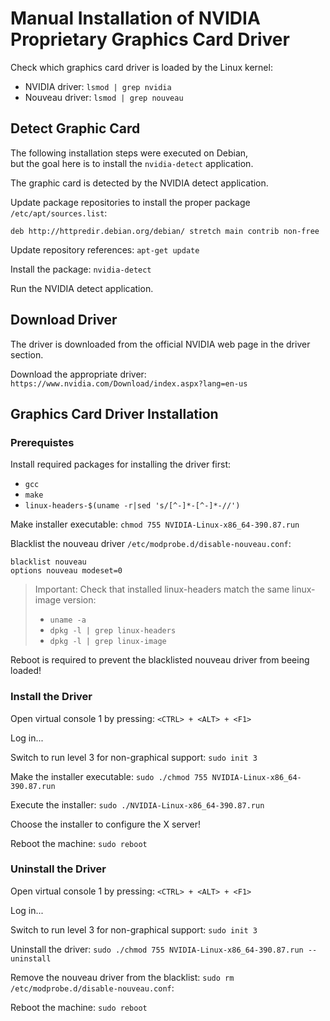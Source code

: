 # Manual Installation of NVIDIA Proprietary Graphics Card Driver

Check which graphics card driver is loaded by the Linux kernel:

* NVIDIA driver: `lsmod | grep nvidia`
* Nouveau driver: `lsmod | grep nouveau`

## Detect Graphic Card

The following installation steps were executed on Debian,  
but the goal here is to install the `nvidia-detect` application.

The graphic card is detected by the NVIDIA detect application.

Update package repositories to install the proper package `/etc/apt/sources.list`:  
```
deb http://httpredir.debian.org/debian/ stretch main contrib non-free
```

Update repository references: `apt-get update`

Install the package: `nvidia-detect`

Run the NVIDIA detect application.

## Download Driver

The driver is downloaded from the official NVIDIA web page in the driver section.

Download the appropriate driver: `https://www.nvidia.com/Download/index.aspx?lang=en-us`

## Graphics Card Driver Installation

### Prerequistes

Install required packages for installing the driver first:  
* `gcc`
* `make`
* `linux-headers-$(uname -r|sed 's/[^-]*-[^-]*-//')`

Make installer executable: `chmod 755 NVIDIA-Linux-x86_64-390.87.run`  

Blacklist the nouveau driver `/etc/modprobe.d/disable-nouveau.conf`:  
```
blacklist nouveau
options nouveau modeset=0
```
> Important: Check that installed linux-headers match the same linux-image version:
> * `uname -a`
> * `dpkg -l | grep linux-headers` 
> * `dpkg -l | grep linux-image`

Reboot is required to prevent the blacklisted nouveau driver from beeing loaded!

### Install the Driver

Open virtual console 1 by pressing: `<CTRL> + <ALT> + <F1>`  

Log in...  

Switch to run level 3 for non-graphical support: `sudo init 3`  

Make the installer executable: `sudo ./chmod 755 NVIDIA-Linux-x86_64-390.87.run`

Execute the installer: `sudo ./NVIDIA-Linux-x86_64-390.87.run`

Choose the installer to configure the X server!

Reboot the machine: `sudo reboot`

### Uninstall the Driver

Open virtual console 1 by pressing: `<CTRL> + <ALT> + <F1>`  

Log in...  

Switch to run level 3 for non-graphical support: `sudo init 3`  

Uninstall the driver: `sudo ./chmod 755 NVIDIA-Linux-x86_64-390.87.run --uninstall`

Remove the nouveau driver from the blacklist: `sudo rm /etc/modprobe.d/disable-nouveau.conf`:  

Reboot the machine: `sudo reboot`
